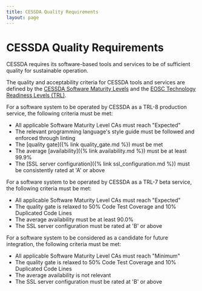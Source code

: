 ```yaml
---
title: CESSDA Quality Requirements
layout: page
---
```


# CESSDA Quality Requirements

CESSDA requires its software-based tools and services to be of sufficient quality for sustainable operation.

The quality and acceptability criteria for CESSDA tools and services are defined by the
[CESSDA Software Maturity Levels](./SoftwareMaturityLevels/CESSDA_Software_Maturity_Levels.md)
and the [EOSC Technology Readiness Levels (TRL)](https://wiki.eosc-hub.eu/display/EOSC/Service+Maturity+Classification).

For a software system to be operated by CESSDA as a TRL-8 production service, the following criteria must be met:

* All applicable Software Maturity Level CAs must reach "Expected"
* The relevant programming language's style guide must be followed and enforced through linting
* The [quality gate]({% link quality_gate.md %}) must be met
* The average [availability]({% link availability.md %}) must be at least 99.9%
* The [SSL server configuration]({% link ssl_configuration.md %}) must be consistently rated at 'A' or above


For a software system to be operated by CESSDA as a TRL-7 beta service, the following criteria must be met:

* All applicable Software Maturity Level CAs must reach "Expected"
* The quality gate is relaxed to 50% Code Test Coverage and 10% Duplicated Code Lines
* The average availability must be at least 90.0%
* The SSL server configuration must be rated at 'B' or above


For a software system to be considered as a candidate for future integration, the following criteria must be met:

* All applicable Software Maturity Level CAs must reach "Minimum"
* The quality gate is relaxed to 50% Code Test Coverage and 10% Duplicated Code Lines
* The average availability is not relevant
* The SSL server configuration must be rated at 'B' or above
